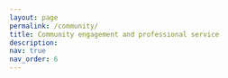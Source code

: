 ```yaml
---
layout: page
permalink: /community/
title: Community engagement and professional service
description: 
nav: true
nav_order: 6
---
```


